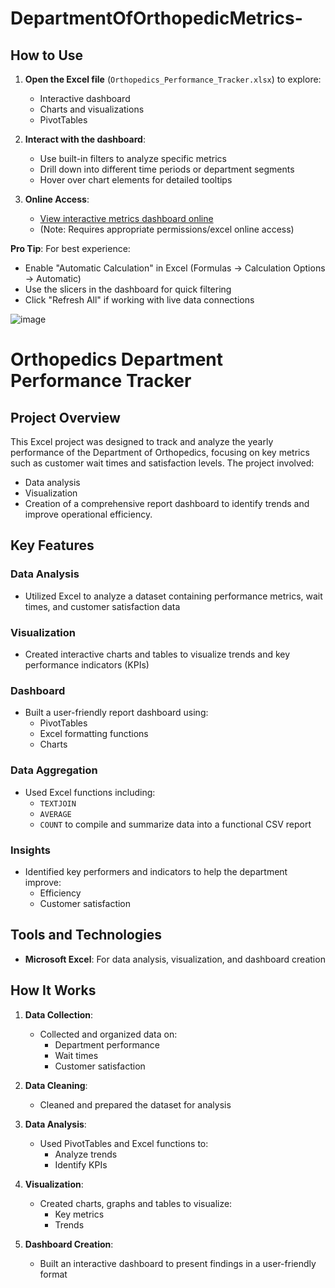 # DepartmentOfOrthopedicMetrics-


## How to Use

1. **Open the Excel file** (`Orthopedics_Performance_Tracker.xlsx`) to explore:
   - Interactive dashboard
   - Charts and visualizations
   - PivotTables

2. **Interact with the dashboard**:
   - Use built-in filters to analyze specific metrics
   - Drill down into different time periods or department segments
   - Hover over chart elements for detailed tooltips

3. **Online Access**:
   - [View interactive metrics dashboard online](https://1drv.ms/x/c/0db5c7bacd558609/EZDzZ-EN7DJBgou8QFHoppgBPqbhp6k8b_dJsSyG2BjxxA?e=nmEfdk)
   - (Note: Requires appropriate permissions/excel online access)

**Pro Tip**: For best experience:
- Enable "Automatic Calculation" in Excel (Formulas → Calculation Options → Automatic)
- Use the slicers in the dashboard for quick filtering
- Click "Refresh All" if working with live data connections



![image](https://github.com/user-attachments/assets/51f9a429-01ae-4679-849b-542c4727ccd7)

# Orthopedics Department Performance Tracker

## Project Overview
This Excel project was designed to track and analyze the yearly performance of the Department of Orthopedics, focusing on key metrics such as customer wait times and satisfaction levels. The project involved:
- Data analysis
- Visualization
- Creation of a comprehensive report dashboard
to identify trends and improve operational efficiency.

## Key Features

### Data Analysis
- Utilized Excel to analyze a dataset containing performance metrics, wait times, and customer satisfaction data

### Visualization
- Created interactive charts and tables to visualize trends and key performance indicators (KPIs)

### Dashboard
- Built a user-friendly report dashboard using:
  - PivotTables
  - Excel formatting functions
  - Charts

### Data Aggregation
- Used Excel functions including:
  - `TEXTJOIN`
  - `AVERAGE`
  - `COUNT`
to compile and summarize data into a functional CSV report

### Insights
- Identified key performers and indicators to help the department improve:
  - Efficiency
  - Customer satisfaction

## Tools and Technologies
- **Microsoft Excel**: For data analysis, visualization, and dashboard creation

## How It Works

1. **Data Collection**:
   - Collected and organized data on:
     - Department performance
     - Wait times
     - Customer satisfaction

2. **Data Cleaning**:
   - Cleaned and prepared the dataset for analysis

3. **Data Analysis**:
   - Used PivotTables and Excel functions to:
     - Analyze trends
     - Identify KPIs

4. **Visualization**:
   - Created charts, graphs and tables to visualize:
     - Key metrics
     - Trends

5. **Dashboard Creation**:
   - Built an interactive dashboard to present findings in a user-friendly format







